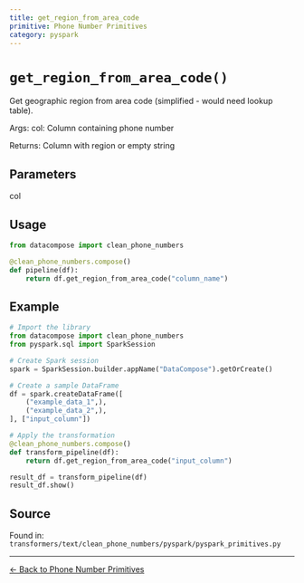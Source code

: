 ```yaml
---
title: get_region_from_area_code
primitive: Phone Number Primitives
category: pyspark
---
```


# `get_region_from_area_code()`

Get geographic region from area code (simplified - would need lookup table).

Args:
    col: Column containing phone number
    
Returns:
    Column with region or empty string

## Parameters

col

## Usage

```python
from datacompose import clean_phone_numbers

@clean_phone_numbers.compose()
def pipeline(df):
    return df.get_region_from_area_code("column_name")
```

## Example

```python
# Import the library
from datacompose import clean_phone_numbers
from pyspark.sql import SparkSession

# Create Spark session
spark = SparkSession.builder.appName("DataCompose").getOrCreate()

# Create a sample DataFrame
df = spark.createDataFrame([
    ("example_data_1",),
    ("example_data_2",),
], ["input_column"])

# Apply the transformation
@clean_phone_numbers.compose()
def transform_pipeline(df):
    return df.get_region_from_area_code("input_column")

result_df = transform_pipeline(df)
result_df.show()
```

## Source

Found in: `transformers/text/clean_phone_numbers/pyspark/pyspark_primitives.py`

---
[← Back to Phone Number Primitives](/primitives/phone-numbers)

